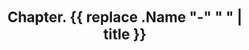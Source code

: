 ---
title: Chapter. {{ replace .Name "-" " " | title }}
description: 
weight: 0
collapse: hide # show | hide | always
---